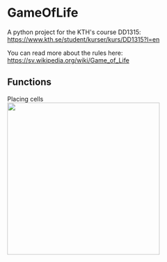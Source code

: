 # GameOfLife
A python project for the KTH's course DD1315:
https://www.kth.se/student/kurser/kurs/DD1315?l=en

You can read more about the rules here:
https://sv.wikipedia.org/wiki/Game_of_Life

## Functions
Placing cells<br>
<img align="left" width="350" src="https://user-images.githubusercontent.com/13873828/38233691-b57fadc2-371b-11e8-83bb-95d410eed1df.gif">

